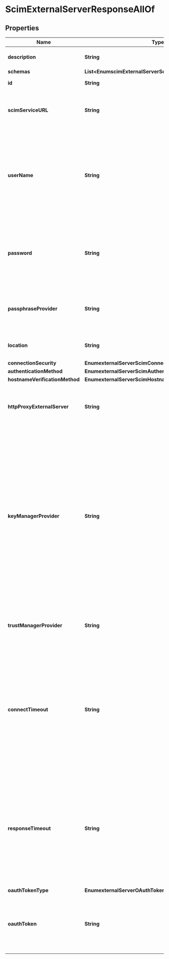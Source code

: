 

# ScimExternalServerResponseAllOf


## Properties

| Name | Type | Description | Notes |
|------------ | ------------- | ------------- | -------------|
|**description** | **String** | A description for this External Server |  [optional] |
|**schemas** | **List&lt;EnumscimExternalServerSchemaUrn&gt;** |  |  [optional] |
|**id** | **String** | Name of the External Server |  [optional] |
|**scimServiceURL** | **String** | The complete URL which will be used to access the SCIM service provider. |  [optional] |
|**userName** | **String** | The name of the login account to use when connecting to the SCIM service provider. This is used in conjunction with the chosen authentication-method. |  [optional] |
|**password** | **String** | The login password for the specified user name. This is used in conjunction with the chosen authentication-method. |  [optional] |
|**passphraseProvider** | **String** | The passphrase provider to use to obtain the login password for the specified user. |  [optional] |
|**location** | **String** | Specifies the location for the SCIM External Server. |  [optional] |
|**connectionSecurity** | **EnumexternalServerScimConnectionSecurityProp** |  |  [optional] |
|**authenticationMethod** | **EnumexternalServerScimAuthenticationMethodProp** |  |  [optional] |
|**hostnameVerificationMethod** | **EnumexternalServerScimHostnameVerificationMethodProp** |  |  [optional] |
|**httpProxyExternalServer** | **String** | A reference to an HTTP proxy server that should be used for requests sent to the SCIM service. |  [optional] |
|**keyManagerProvider** | **String** | The key manager provider to use if SSL is to be used for connection-level security. When specifying a value for this property (except when using the Null key manager provider) you must ensure that the external server trusts this server&#39;s public certificate by adding this server&#39;s public certificate to the external server&#39;s trust store. |  [optional] |
|**trustManagerProvider** | **String** | The trust manager provider to use if SSL is to be used for connection-level security. |  [optional] |
|**connectTimeout** | **String** | Specifies the amount of time to wait for a response from the service provider when establishing a connection. If the timeout is exceeded, the Directory Server will attempt to fail over to a different server. A value of zero indicates no timeout. |  [optional] |
|**responseTimeout** | **String** | Specifies the maximum length of time that an operation should be allowed to block while waiting for a response from the SCIM service provider. A value of zero indicates that there should be no client-side timeout. |  [optional] |
|**oauthTokenType** | **EnumexternalServerOAuthTokenTypeProp** |  |  [optional] |
|**oauthToken** | **String** | The token to use in conjunction with the OAuth authentication-method and the chosen oauth-token-type. |  [optional] |



